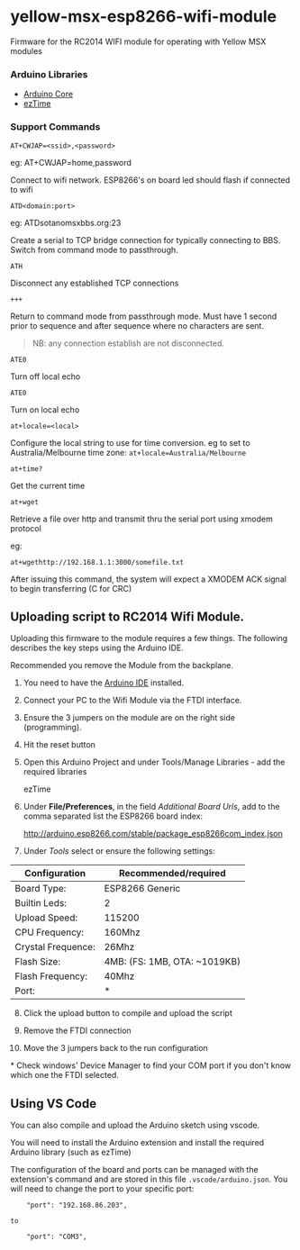 # yellow-msx-esp8266-wifi-module
Firmware for the RC2014 WIFI module for operating with Yellow MSX modules

### Arduino Libraries

* [Arduino Core](https://github.com/esp8266/Arduino)
* [ezTime](https://github.com/ropg/ezTime)

### Support Commands

`AT+CWJAP=<ssid>,<password>`

eg:
AT+CWJAP=home,password

Connect to wifi network.  ESP8266's on board led should flash if connected to wifi

`ATD<domain:port>`

eg: ATDsotanomsxbbs.org:23

Create a serial to TCP bridge connection for typically connecting to BBS.  Switch from command mode to passthrough.

`ATH`

Disconnect any established TCP connections

`+++`

Return to command mode from passthrough mode.  Must have 1 second prior to sequence and after sequence where no characters are sent.

> NB: any connection establish are not disconnected.

`ATE0`

Turn off local echo

`ATE0`

Turn on local echo

`at+locale=<local>`

Configure the local string to use for time conversion.  eg to set to Australia/Melbourne time zone: `at+locale=Australia/Melbourne`

`at+time?`

Get the current time

`at+wget`

Retrieve a file over http and transmit thru the serial port using xmodem protocol

eg:

`at+wgethttp://192.168.1.1:3000/somefile.txt`

After issuing this command, the system will expect a XMODEM ACK signal to begin transferring (C for CRC)

## Uploading script to RC2014 Wifi Module.

Uploading this firmware to the module requires a few things.  The following describes the key steps using the Arduino IDE.

Recommended you remove the Module from the backplane.

1. You need to have the [Arduino IDE](https://www.arduino.cc/en/software) installed.

2. Connect your PC to the Wifi Module via the FTDI interface.

3. Ensure the 3 jumpers on the module are on the right side (programming).

4. Hit the reset button

5. Open this Arduino Project and under Tools/Manage Libraries - add the required libraries

    ezTime

6. Under **File/Preferences**, in the field *Additional Board Urls*, add to the comma separated list the ESP8266 board index:

    http://arduino.esp8266.com/stable/package_esp8266com_index.json

7. Under *Tools* select or ensure the following settings:

| Configuration | Recommended/required |
| -----------| -----------|
| Board Type: | ESP8266 Generic |
| Builtin Leds: | 2 |
| Upload Speed: | 115200 |
| CPU Frequency: | 160Mhz |
| Crystal Frequence: | 26Mhz |
| Flash Size: | 4MB: (FS: 1MB, OTA: ~1019KB) |
| Flash Frequency: | 40Mhz |
| Port: | <Your PC Port>* |


8. Click the upload button to compile and upload the script

9. Remove the FTDI connection

10. Move the 3 jumpers back to the run configuration

\* Check windows' Device Manager to find your COM port if you don't know which one the FTDI selected.


## Using VS Code

You can also compile and upload the Arduino sketch using vscode.

You will need to install the Arduino extension and install the required Arduino library (such as ezTime)

The configuration of the board and ports can be managed with the extension's command and are stored in this file `.vscode/arduino.json`.  You will need to change the port to your specific port:

```
    "port": "192.168.86.203",
```
    to
```
    "port": "COM3",
```
